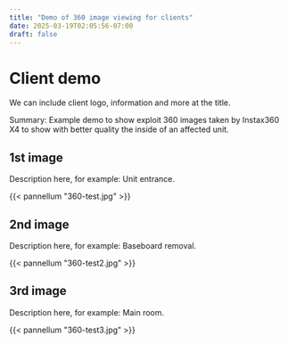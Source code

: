 ```yaml
---
title: "Demo of 360 image viewing for clients"
date: 2025-03-19T02:05:56-07:00
draft: false
---
```


# Client demo 

We can include client logo, information and more at the title.

Summary: Example demo to show exploit 360 images taken by Instax360 X4 to show with better quality the inside of an affected unit.

## 1st image

Description here, for example: Unit entrance.

{{< pannellum "360-test.jpg" >}}

## 2nd image

Description here, for example: Baseboard removal.

{{< pannellum "360-test2.jpg" >}}

## 3rd image

Description here, for example: Main room.

{{< pannellum "360-test3.jpg" >}}

